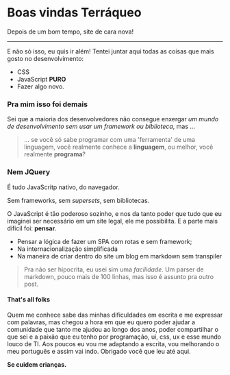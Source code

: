 
# Boas vindas Terráqueo

Depois de um bom tempo, site de cara nova!

----------------------------------------------


E não só isso, eu quis ir além! Tentei juntar aqui todas as coisas que mais gosto no desenvolvimento:
- CSS
- JavaScript **PURO**
- Fazer algo novo.



### Pra mim isso foi demais  

Sei que a maioria dos desenvolvedores não consegue enxergar _um mundo de desenvolvimento sem usar um framework ou biblioteca_, mas ... 

> ... se você só sabe programar com uma 'ferramenta' de uma linguagem, você realmente conhece a **linguagem**, ou melhor, você realmente **programa**?


### Nem JQuery
É tudo JavaScritp nativo, do navegador. 

Sem frameworks, sem _supersets_, sem bibliotecas.

 O JavaScript é tão poderoso sozinho, e nos da tanto poder que tudo que eu imaginei ser necessário em um site legal, ele me possibilita. E a parte mais dificil foi: **pensar**. 

- Pensar a lógica de fazer um SPA com rotas e sem framework;
- Na internacionalização simplificada
- Na maneira de criar dentro do site um blog em markdown sem transpiler



> Pra não ser hipocrita, eu usei sim uma _facilidade_. Um parser de markdown, pouco mais de 100 linhas, mas isso é assunto pra outro post. 

#### That's all folks

Quem me conhece sabe das minhas dificuldades em escrita e me expressar com palavras, mas chegou a hora em que eu quero poder ajudar a comunidade que tanto me ajudou ao longo dos anos, poder compartilhar o que sei e a paixão que eu tenho por programação, ui, css, ux e esse mundo louco de TI.
Aos poucos eu vou me adaptando a escrita, vou melhorando o meu português e assim vai indo.
Obrigado você que leu até aqui.





**Se cuidem crianças.**
